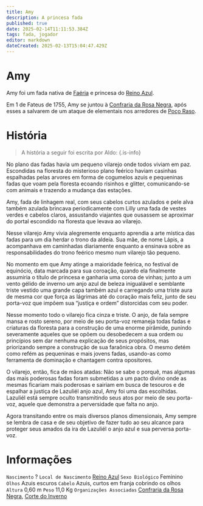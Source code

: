 ```yaml
---
title: Amy
description: A princesa fada
published: true
date: 2025-02-14T11:11:53.384Z
tags: fada, jogador
editor: markdown
dateCreated: 2025-02-13T15:04:47.429Z
---
```


# Amy
Amy foi um fada nativa de [Faéria](/lugares/faeria) e princesa do [Reino Azul](/lugares/faeria/inverno/reino-azul).

Em 1 de Fateus de 1755, Amy se juntou à [Confraria da Rosa Negra](/faccoes/faccoes-independentes/confraria-da-rosa-negra), após esses a salvarem de um ataque de elementais nos arredores de [Poço Raso](/lugares/plano-material/drafeon/sudeste-de-drafeon/poco-raso-vilarejo).

# História
> A história a seguir foi escrita por Aldo:
{.is-info}

No plano das fadas havia um pequeno vilarejo onde todos viviam em paz. Escondidas na floresta do misterioso plano feérico haviam casinhas espalhadas
pelas arvores em forma de cogumelos azuis e pequeninas fadas que voam pela floresta ecoando risinhos e glitter, comunicando-se com animais e trazendo a mudança das estações.

Amy, fada de linhagem real, com seus cabelos curtos azulados e pele alva também azulada brincava periodicamente com Lilly uma fada de vestes verdes e cabelos claros, assustando viajantes que ousassem se aproximar do portal escondido na floresta que levava ao vilarejo.

Nesse vilarejo Amy vivia alegremente enquanto aprendia a arte mística das fadas para um dia herdar o trono da aldeia. Sua mãe, de nome Lápis, a acompanhava em caminhadas diariamente enquanto a ensinava sobre as responsabilidades do trono feérico mesmo num vilarejo tão pequeno.

No momento em que Amy atinge a maioridade feérica, no festival de equinócio, data marcada para sua coroação, quando ela finalmente assumiria o título de princesa e ganharia uma coroa de vinhas; junto a um vento gélido de inverno um anjo azul de beleza inigualável e semblante triste vestido uma grande capa também azul e carregando uma triste aura de mesma cor que força as lágrimas até do coração mais feliz, junto de seu porta-voz que impõem sua “justiça e ordem” distorcidas com seu poder.

Nesse momento todo o vilarejo fica cinza e triste. O anjo, de fala sempre mansa e rosto sereno, por meio de seu porta-voz remaneja todas fadas e criaturas da floresta para a construção de uma enorme pirâmide, punindo severamente aqueles que se opõem ou desobedecem a sua ordem ou princípios sem dar nenhuma explicação de seus propósitos, mas priorizando sempre a construção de sua faraônica obra. O mesmo detém como refém as pequeninas e mais jovens fadas, usando-as como ferramenta de dominação e chantagem contra opositores.

O vilarejo, então, fica de mãos atadas: Não se sabe o porquê, mas algumas das mais poderosas fadas foram submetidas a um pacto divino onde as mesmas ficariam mais poderosas e sairiam em busca de tesouros e de espalhar a justiça de Lazuliél anjo azul, Amy foi uma das escolhidas. Lazuliél está sempre oculto transmitindo seus atos por meio de seu porta-voz, aquele que demonstra a perversidade que falta no anjo.

Agora transitando entre os mais diversos planos dimensionais, Amy sempre se lembra de casa e de seu objetivo de fazer tudo ao seu alcance para proteger seus amados da ira de Lazuliél o anjo azul e sua perversa porta-voz.

# Informações
`Nascimento` ?
`Local de Nascimento` [Reino Azul](/lugares/faeria/inverno/reino-azul)
`Sexo Biológico` Feminino
`Olhos` Azuis escuros
`Cabelo` Azuis, curtos em franja cobrindo os olhos
`Altura` 0,60 m
`Peso` 11,0 Kg
`Organizações Associadas` [Confraria da Rosa Negra](/faccoes/faccoes-independentes/confraria-da-rosa-negra), [Corte do Inverno](/faccoes/nacoes/corte-do-inverno)
